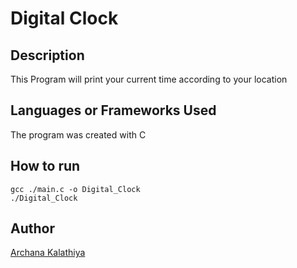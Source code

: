 # Digital Clock 


## Description
This Program will print your current time according to your location 

## Languages or Frameworks Used
The program was created with C

## How to run
```
gcc ./main.c -o Digital_Clock
./Digital_Clock
```
## Author
[Archana Kalathiya](https://github.com/ArchanaKalathiya)









